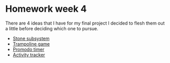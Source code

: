 # Homework week 4

There are 4 ideas that I have for my final project I decided to flesh them out a little before deciding which one to pursue. 
* [Stone subsystem](https://github.com/error404notfound/making-embedded-systems-homework/tree/main/homework_week_4/stone)
* [Trampoline game](https://github.com/error404notfound/making-embedded-systems-homework/tree/main/homework_week_4/trampoline%20controller)
* [Promodo timer](https://github.com/error404notfound/making-embedded-systems-homework/tree/main/homework_week_4/promodo%20timer)
* [Activity tracker](https://github.com/error404notfound/making-embedded-systems-homework/tree/main/homework_week_4/Activity%20tracker)
